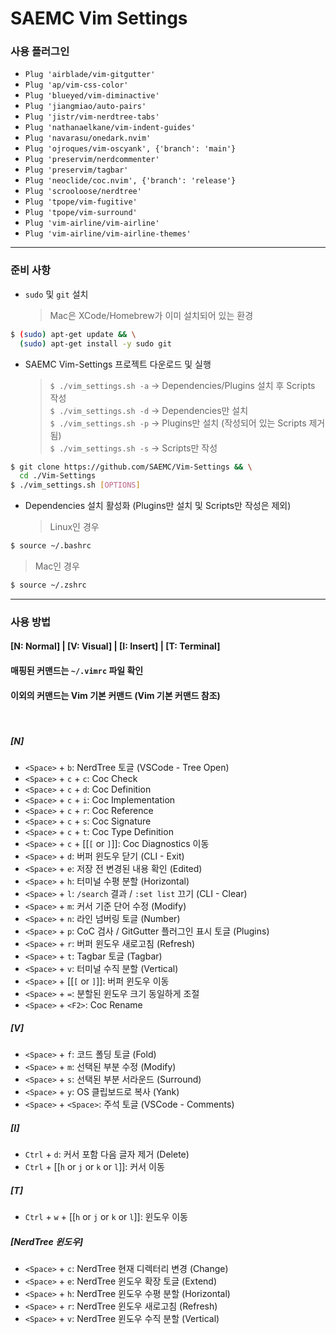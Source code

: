 # SAEMC Vim Settings

### 사용 플러그인

- `Plug 'airblade/vim-gitgutter'`
- `Plug 'ap/vim-css-color'`
- `Plug 'blueyed/vim-diminactive'`
- `Plug 'jiangmiao/auto-pairs'`
- `Plug 'jistr/vim-nerdtree-tabs'`
- `Plug 'nathanaelkane/vim-indent-guides'`
- `Plug 'navarasu/onedark.nvim'`
- `Plug 'ojroques/vim-oscyank', {'branch': 'main'}`
- `Plug 'preservim/nerdcommenter'`
- `Plug 'preservim/tagbar'`
- `Plug 'neoclide/coc.nvim', {'branch': 'release'}`
- `Plug 'scrooloose/nerdtree'`
- `Plug 'tpope/vim-fugitive'`
- `Plug 'tpope/vim-surround'`
- `Plug 'vim-airline/vim-airline'`
- `Plug 'vim-airline/vim-airline-themes'`

---

### 준비 사항

- `sudo` 및 `git` 설치
  > Mac은 XCode/Homebrew가 이미 설치되어 있는 환경

```bash
$ (sudo) apt-get update && \
  (sudo) apt-get install -y sudo git
```

- SAEMC Vim-Settings 프로젝트 다운로드 및 실행
  > `$ ./vim_settings.sh -a` -> Dependencies/Plugins 설치 후 Scripts 작성  
  > `$ ./vim_settings.sh -d` -> Dependencies만 설치  
  > `$ ./vim_settings.sh -p` -> Plugins만 설치 (작성되어 있는 Scripts 제거됨)  
  > `$ ./vim_settings.sh -s` -> Scripts만 작성

```bash
$ git clone https://github.com/SAEMC/Vim-Settings && \
  cd ./Vim-Settings
$ ./vim_settings.sh [OPTIONS]
```

- Dependencies 설치 활성화 (Plugins만 설치 및 Scripts만 작성은 제외)
  > Linux인 경우

```bash
$ source ~/.bashrc
```

> Mac인 경우

```bash
$ source ~/.zshrc
```

---

### 사용 방법

#### [N: Normal] | [V: Visual] | [I: Insert] | [T: Terminal]

#### 매핑된 커맨드는 `~/.vimrc` 파일 확인

#### 이외의 커맨드는 Vim 기본 커맨드 (Vim 기본 커맨드 참조)

<br/>

##### [N]

- `<Space>` + `b`: NerdTree 토글 (VSCode - Tree Open)
- `<Space>` + `c` + `c`: Coc Check
- `<Space>` + `c` + `d`: Coc Definition
- `<Space>` + `c` + `i`: Coc Implementation
- `<Space>` + `c` + `r`: Coc Reference
- `<Space>` + `c` + `s`: Coc Signature
- `<Space>` + `c` + `t`: Coc Type Definition
- `<Space>` + `c` + [[`[` or `]`]]: Coc Diagnostics 이동
- `<Space>` + `d`: 버퍼 윈도우 닫기 (CLI - Exit)
- `<Space>` + `e`: 저장 전 변경된 내용 확인 (Edited)
- `<Space>` + `h`: 터미널 수평 분할 (Horizontal)
- `<Space>` + `l`: `/search` 결과 / `:set list` 끄기 (CLI - Clear)
- `<Space>` + `m`: 커서 기준 단어 수정 (Modify)
- `<Space>` + `n`: 라인 넘버링 토글 (Number)
- `<Space>` + `p`: CoC 검사 / GitGutter 플러그인 표시 토글 (Plugins)
- `<Space>` + `r`: 버퍼 윈도우 새로고침 (Refresh)
- `<Space>` + `t`: Tagbar 토글 (Tagbar)
- `<Space>` + `v`: 터미널 수직 분할 (Vertical)
- `<Space>` + [[`[` or `]`]]: 버퍼 윈도우 이동
- `<Space>` + `=`: 분할된 윈도우 크기 동일하게 조절
- `<Space>` + `<F2>`: Coc Rename

##### [V]

- `<Space>` + `f`: 코드 폴딩 토글 (Fold)
- `<Space>` + `m`: 선택된 부분 수정 (Modify)
- `<Space>` + `s`: 선택된 부분 서라운드 (Surround)
- `<Space>` + `y`: OS 클립보드로 복사 (Yank)
- `<Space>` + `<Space>`: 주석 토글 (VSCode - Comments)

##### [I]

- `Ctrl` + `d`: 커서 포함 다음 글자 제거 (Delete)
- `Ctrl` + [[`h` or `j` or `k` or `l`]]: 커서 이동

##### [T]

- `Ctrl` + `w` + [[`h` or `j` or `k` or `l`]]: 윈도우 이동

##### [NerdTree 윈도우]

- `<Space>` + `c`: NerdTree 현재 디렉터리 변경 (Change)
- `<Space>` + `e`: NerdTree 윈도우 확장 토글 (Extend)
- `<Space>` + `h`: NerdTree 윈도우 수평 분할 (Horizontal)
- `<Space>` + `r`: NerdTree 윈도우 새로고침 (Refresh)
- `<Space>` + `v`: NerdTree 윈도우 수직 분할 (Vertical)
